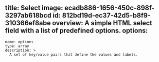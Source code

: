 title: Select
image: ecadb886-1656-450c-898f-3297ab618bcd
id: 812bd19d-ec37-42d5-b8f9-310366ef8abe
overview: A simple HTML select field with a list of predefined options.
options:
  -
    name: options
    type: array
    description: >
      A set of key/value pairs that define the values and labels.
